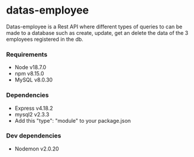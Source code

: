 # datas-employee

Datas-employee is a Rest API where different types of queries to can be made to a database such as create, update, get an delete the data of the 3 employees registered in the db.
### Requirements
- Node v18.7.0
- npm v8.15.0
- MySQL v8.0.30
### Dependencies
- Express v4.18.2
- mysql2 v2.3.3
- Add this "type": "module" to your package.json
### Dev dependencies
- Nodemon v2.0.20
